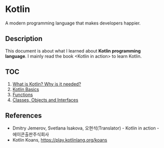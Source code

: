 # Kotlin
A modern programming language that makes developers happier.

## Description
This document is about what I learned about **Kotlin programming language**. I mainly read the book \<Kotlin in action\> to learn Kotlin.

## TOC
1. [What is Kotlin? Why is it needed?](./1-what-is-kotlin.md)
2. [Kotlin Basics](./2-kotlin-basics.md)
3. [Functions](./3-functions.md)
4. [Classes, Objects and Interfaces](./4-classes-objects-interfaces.md)

## References
- Dmitry Jemerov, Svetlana Isakova, 오현석(Translator) - Kotlin in action - 에이콘출판주식회사
- Kotlin Koans, https://play.kotlinlang.org/koans
